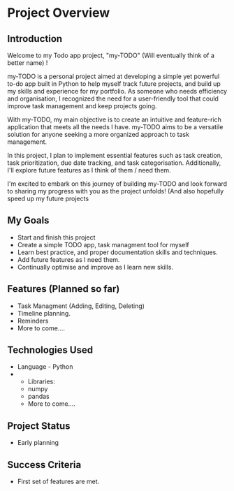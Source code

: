 # Project Overview

## Introduction
Welcome to my Todo app project, "my-TODO" (Will eventually think of a better name) !

my-TODO is a personal project aimed at developing a simple yet powerful to-do app built in Python to help myself track future projects, and build up my skills and experience for my portfolio. As someone who needs efficiency and organisation, I recognized the need for a user-friendly tool that could improve task management and keep projects going.

With my-TODO, my main objective is to create an intuitive and feature-rich application that meets all the needs I have. my-TODO aims to be a versatile solution for anyone seeking a more organized approach to task management. 

In this project, I plan to implement essential features such as task creation, task prioritization, due date tracking, and task categorisation. Additionally, I'll explore future features as I think of them / need them.

I'm excited to embark on this journey of building my-TODO and look forward to sharing my progress with you as the project unfolds! (And also hopefully speed up my future projects

## My Goals
- Start and finish this project
- Create a simple TODO app, task managment tool for myself
- Learn best practice, and proper documentation skills and techniques.
- Add future features as I need them.
- Continually optimise and improve as I learn new skills.

## Features (Planned so far)
- Task Managment (Adding, Editing, Deleting)
- Timeline planning.
- Reminders
- More to come....
## Technologies Used
- Language - Python
- - Libraries:
  - numpy
  - pandas
  - More to come....
## Project Status
- Early planning


## Success Criteria
- First set of features are met.
